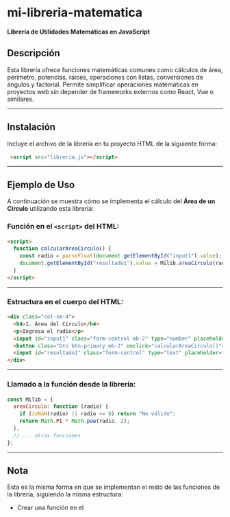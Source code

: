 # mi-libreria-matematica

**Librería de Utilidades Matemáticas en JavaScript**

## Descripción

Esta librería ofrece funciones matemáticas comunes como cálculos de área, perímetro, potencias, raíces, operaciones con listas, conversiones de ángulos y factorial. Permite simplificar operaciones matemáticas en proyectos web sin depender de frameworks externos como React, Vue o similares.

---

## Instalación

Incluye el archivo de la librería en tu proyecto HTML de la siguiente forma:

```html
 <script src="libreria.js"></script>
````

---


## Ejemplo de Uso

A continuación se muestra cómo se implementa el cálculo del **Área de un Círculo** utilizando esta librería:

### Función en el `<script>` del HTML:

```html
<script>
  function calcularAreaCirculo() {
    const radio = parseFloat(document.getElementById("input1").value);
    document.getElementById("resultado1").value = Milib.areaCirculo(radio);
  }
</script>
```

---

### Estructura en el cuerpo del HTML:

```html
<div class="col-sm-4">
  <h4>1. Área del Círculo</h4>
  <p>Ingresa el radio</p>
  <input id="input1" class="form-control mb-2" type="number" placeholder="Radio">
  <button class="btn btn-primary mb-2" onclick="calcularAreaCirculo()">Calcular</button>
  <input id="resultado1" class="form-control" type="text" placeholder="Resultado" readonly>
</div>
```

---

### Llamado a la función desde la librería:

```js
const Milib = {
  areaCirculo: function (radio) {
    if (isNaN(radio) || radio <= 0) return "No válido";
    return Math.PI * Math.pow(radio, 2);
  },
  // ... otras funciones
};
```

---

## Nota

Esta es la misma forma en que se implementan el resto de las funciones de la librería, siguiendo la misma estructura:

 * Crear una función en el **<script>** que obtenga el valor desde un **input**.  
 * Llamar al método correspondiente de **Milib** para realizar el cálculo.  
 * Mostrar el resultado en un campo de solo lectura.  
Todas las funciones devuelven **"No válido"** si se ingresan datos incorrectos (como radios negativos, listas vacías o valores no numéricos).

---

## Funciones Disponibles

* `areaCirculo(radio)` → Devuelve el área de un círculo.
* `perimetroCirculo(radio)` → Devuelve el perímetro de un círculo.
* `cuadrado(numero)` → Eleva un número al cuadrado.
* `raizCuadrada(numero)` → Devuelve la raíz cuadrada (solo para números ≥ 0).
* `elevado(base, exponente)` → Devuelve la potencia de un número.
* `sumaLista(lista)` → Suma todos los elementos de una lista.
* `promedioLista(lista)` → Calcula el promedio de una lista de números.
* `maximoLista(lista)` → Devuelve el valor máximo de una lista.
* `minimoLista(lista)` → Devuelve el valor mínimo de una lista.
* `conversorGradosADecimales(grados, minutos, segundos)` → Convierte ángulos a decimales.
* `radianesAGrados(radianes)` → Convierte radianes a grados.
* `factorial(n)` → Calcula el factorial de un número entero positivo.

---

## Capturas de Pantalla

A continuación se muestran ejemplos del funcionamiento de la librería:

![opreaciones1](capturas/captura1.png)
![operaciones2](capturas/captura2.png)

Resultado con Dato Inválido.

![Resultado con Dato Inválido](capturas/captura3.png)

## Video

[🔗 Click aquí para ver el video de demostración en YouTube](https://youtu.be/b4sPsHCbRjg)

## GitHub Pages (opcional)

Si deseas una demostración en línea:

1. Sube tu proyecto a GitHub.
2. Ve a `Settings > Pages`.
3. Selecciona la rama principal y la carpeta `/root` o `/docs` según dónde esté tu `index.html`.
4. Obtendrás un enlace como:

```markdown
https://tuusuario.github.io/mi-libreria-matematica/
```

